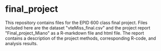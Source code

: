# final_project
This repository contains files for the EPID 600 class final project. Files included here are the dataset "vteMiss_final.csv" and the project report "Final_project_Miano" as a R-markdown file and html file. The report contains a description of the project methods, corresponding R-code, and analysis results. 
